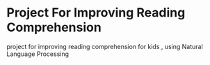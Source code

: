 # Project For Improving Reading Comprehension
project for improving reading comprehension for kids , using Natural Language Processing
